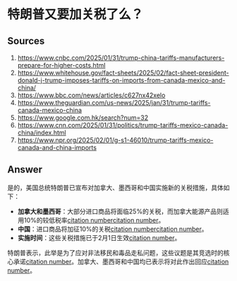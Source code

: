 # 特朗普又要加关税了么？

## Sources
1. https://www.cnbc.com/2025/01/31/trump-china-tariffs-manufacturers-prepare-for-higher-costs.html
2. https://www.whitehouse.gov/fact-sheets/2025/02/fact-sheet-president-donald-j-trump-imposes-tariffs-on-imports-from-canada-mexico-and-china/
3. https://www.bbc.com/news/articles/c627nx42xelo
4. https://www.theguardian.com/us-news/2025/jan/31/trump-tariffs-canada-mexico-china
5. https://www.google.com.hk/search?num=32
6. https://www.cnn.com/2025/01/31/politics/trump-tariffs-mexico-canada-china/index.html
7. https://www.npr.org/2025/02/01/g-s1-46010/trump-tariffs-mexico-canada-and-china-imports

## Answer
是的，美国总统特朗普已宣布对加拿大、墨西哥和中国实施新的关税措施，具体如下：

- **加拿大和墨西哥**：大部分进口商品将面临25%的关税，而加拿大能源产品则适用10%的较低税率[citation number](https://www.bbc.com/news/articles/c627nx42xelo)[citation number](https://www.theguardian.com/us-news/2025/jan/31/trump-tariffs-canada-mexico-china)。
- **中国**：进口商品将加征10%的关税[citation number](https://www.bbc.com/news/articles/c627nx42xelo)[citation number](https://www.npr.org/2025/02/01/g-s1-46010/trump-tariffs-mexico-canada-and-china-imports)。
- **实施时间**：这些关税措施已于2月1日生效[citation number](https://www.cnn.com/2025/01/31/politics/trump-tariffs-mexico-canada-china/index.html)。

特朗普表示，此举是为了应对非法移民和毒品走私问题，这些议题是其竞选时的核心承诺[citation number](https://www.bbc.com/news/articles/c627nx42xelo)。加拿大、墨西哥和中国均已表示将对此作出回应[citation number](https://www.theguardian.com/us-news/2025/jan/31/trump-tariffs-canada-mexico-china)。

